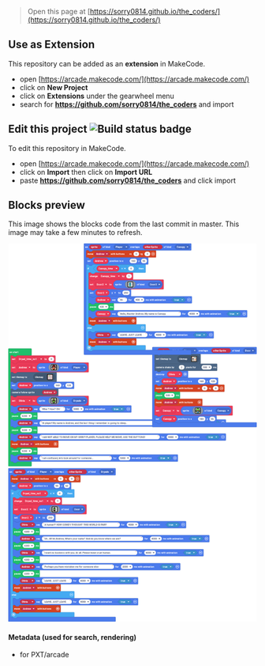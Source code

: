  


> Open this page at [https://sorry0814.github.io/the_coders/](https://sorry0814.github.io/the_coders/)

## Use as Extension

This repository can be added as an **extension** in MakeCode.

* open [https://arcade.makecode.com/](https://arcade.makecode.com/)
* click on **New Project**
* click on **Extensions** under the gearwheel menu
* search for **https://github.com/sorry0814/the_coders** and import

## Edit this project ![Build status badge](https://github.com/sorry0814/the_coders/workflows/MakeCode/badge.svg)

To edit this repository in MakeCode.

* open [https://arcade.makecode.com/](https://arcade.makecode.com/)
* click on **Import** then click on **Import URL**
* paste **https://github.com/sorry0814/the_coders** and click import

## Blocks preview

This image shows the blocks code from the last commit in master.
This image may take a few minutes to refresh.

![A rendered view of the blocks](https://github.com/sorry0814/the_coders/raw/master/.github/makecode/blocks.png)

#### Metadata (used for search, rendering)

* for PXT/arcade
<script src="https://makecode.com/gh-pages-embed.js"></script><script>makeCodeRender("{{ site.makecode.home_url }}", "{{ site.github.owner_name }}/{{ site.github.repository_name }}");</script>
